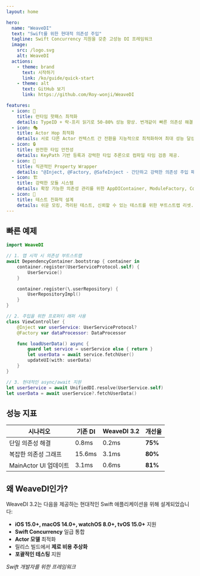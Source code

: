 ```yaml
---
layout: home

hero:
  name: "WeaveDI"
  text: "Swift를 위한 현대적 의존성 주입"
  tagline: Swift Concurrency 지원을 갖춘 고성능 DI 프레임워크
  image:
    src: /logo.svg
    alt: WeaveDI
  actions:
    - theme: brand
      text: 시작하기
      link: /ko/guide/quick-start
    - theme: alt
      text: GitHub 보기
      link: https://github.com/Roy-wonji/WeaveDI

features:
  - icon: 🚀
    title: 런타임 핫패스 최적화
    details: TypeID + 락-프리 읽기로 50-80% 성능 향상. 번개같이 빠른 의존성 해결.
  - icon: 🎭
    title: Actor Hop 최적화
    details: 서로 다른 Actor 컨텍스트 간 전환을 지능적으로 최적화하여 최대 성능 달성.
  - icon: 🔒
    title: 완전한 타입 안전성
    details: KeyPath 기반 등록과 강력한 타입 추론으로 컴파일 타임 검증 제공.
  - icon: 📝
    title: 직관적인 Property Wrapper
    details: "@Inject, @Factory, @SafeInject - 간단하고 강력한 의존성 주입 패턴."
  - icon: 🏗️
    title: 강력한 모듈 시스템
    details: 확장 가능한 의존성 관리를 위한 AppDIContainer, ModuleFactory, Container.
  - icon: 🧪
    title: 테스트 친화적 설계
    details: 쉬운 모킹, 격리된 테스트, 신뢰할 수 있는 테스트를 위한 부트스트랩 리셋.
---
```


## 빠른 예제

```swift
import WeaveDI

// 1. 앱 시작 시 의존성 부트스트랩
await DependencyContainer.bootstrap { container in
    container.register(UserServiceProtocol.self) {
        UserService()
    }

    container.register(\.userRepository) {
        UserRepositoryImpl()
    }
}

// 2. 주입을 위한 프로퍼티 래퍼 사용
class ViewController {
    @Inject var userService: UserServiceProtocol?
    @Factory var dataProcessor: DataProcessor

    func loadUserData() async {
        guard let service = userService else { return }
        let userData = await service.fetchUser()
        updateUI(with: userData)
    }
}

// 3. 현대적인 async/await 지원
let userService = await UnifiedDI.resolve(UserService.self)
let userData = await userService?.fetchUserData()
```

## 성능 지표

| 시나리오 | 기존 DI | WeaveDI 3.2 | 개선율 |
|---------|--------|-------------|--------|
| 단일 의존성 해결 | 0.8ms | 0.2ms | **75%** |
| 복잡한 의존성 그래프 | 15.6ms | 3.1ms | **80%** |
| MainActor UI 업데이트 | 3.1ms | 0.6ms | **81%** |

## 왜 WeaveDI인가?

WeaveDI 3.2는 다음을 제공하는 현대적인 Swift 애플리케이션을 위해 설계되었습니다:

- **iOS 15.0+, macOS 14.0+, watchOS 8.0+, tvOS 15.0+** 지원
- **Swift Concurrency** 일급 통합
- **Actor 모델** 최적화
- 릴리스 빌드에서 **제로 비용 추상화**
- **포괄적인 테스팅** 지원

*Swift 개발자를 위한 프레임워크*